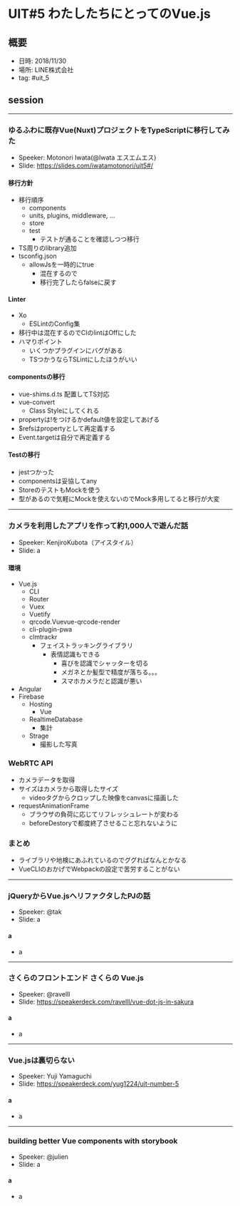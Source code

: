 # UIT#5 わたしたちにとってのVue.js

## 概要
* 日時: 2018/11/30
* 場所: LINE株式会社
* tag: #uit_5


## session

-----
### ゆるふわに既存Vue(Nuxt)プロジェクトをTypeScriptに移行してみた
* Speeker: Motonori Iwata(@Iwata エスエムエス)
* Slide: https://slides.com/iwatamotonori/uit5#/

#### 移行方針
* 移行順序
  - components
  - units, plugins, middleware, ...
  - store
  - test
    - テストが通ることを確認しつつ移行
* TS周りのlibrary追加
* tsconfig.json
  - allowJsを一時的にtrue
    - 混在するので
    - 移行完了したらfalseに戻す
#### Linter
* Xo
  - ESLintのConfig集
* 移行中は混在するのでCIのlintはOffにした
* ハマりポイント
  - いくつかプラグインにバグがある
  - TSつかうならTSLintにしたほうがいい
#### componentsの移行
* vue-shims.d.ts 配置してTS対応
* vue-convert
  - Class Styleにしてくれる
* propertyは!をつけるかdefault値を設定してあげる
* $refsはpropertyとして再定義する
* Event.targetは自分で再定義する
#### Testの移行
* jestつかった
* componentsは妥協してany
* StoreのテストもMockを使う
* 型があるので気軽にMockを使えないのでMock多用してると移行が大変


-----
### カメラを利用したアプリを作って約1,000人で遊んだ話
* Speeker: KenjiroKubota（アイスタイル）
* Slide: a

#### 環境
* Vue.js
  - CLI
  - Router
  - Vuex
  - Vuetify
  - qrcode.Vuevue-qrcode-render
  - cli-plugin-pwa
  - clmtrackr
    - フェイストラッキングライブラリ
      - 表情認識もできる
        - 喜びを認識でシャッターを切る
        - メガネとか髪型で精度が落ちる。。。
        - スマホカメラだと認識が悪い
* Angular
* Firebase
  * Hosting
    - Vue
  * RealtimeDatabase
    - 集計
  * Strage
    - 撮影した写真
### WebRTC API
* カメラデータを取得
* サイズはカメラから取得したサイズ
  - videoタグからクロップした映像をcanvasに描画した
* requestAnimationFrame
  - ブラウザの負荷に応じてリフレッシュレートが変わる
  - beforeDestoryで都度終了させること忘れないように

### まとめ
* ライブラリや地検にあふれているのでググればなんとかなる
* VueCLIのおかげでWebpackの設定で苦労することがない


-----
### jQueryからVue.jsへリファクタしたPJの話
* Speeker: @tak
* Slide: a

#### a
* a

-----
### さくらのフロントエンド さくらの Vue.js
* Speeker: @ravelll
* Slide: https://speakerdeck.com/ravelll/vue-dot-js-in-sakura

#### a
* a


-----
### Vue.jsは裏切らない
* Speeker: Yuji Yamaguchi
* Slide: https://speakerdeck.com/yug1224/uit-number-5

#### a
* a


-----
### building better Vue components with storybook
* Speeker: @julien
* Slide: a

#### a
* a
